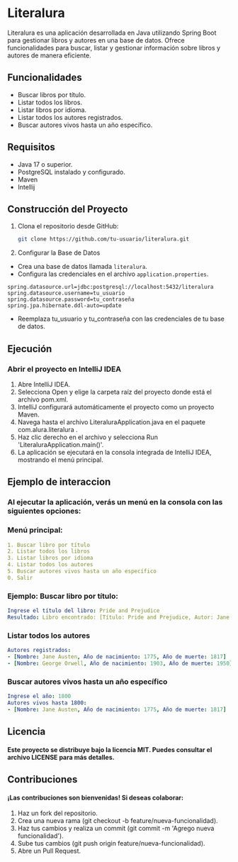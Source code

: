 # Literalura

Literalura es una aplicación desarrollada en Java utilizando Spring Boot para gestionar libros y autores en una base de datos. Ofrece funcionalidades para buscar, listar y gestionar información sobre libros y autores de manera eficiente.

## Funcionalidades

- Buscar libros por título.
- Listar todos los libros.
- Listar libros por idioma.
- Listar todos los autores registrados.
- Buscar autores vivos hasta un año específico.

## Requisitos
- Java 17 o superior.
- PostgreSQL instalado y configurado.
- Maven
- Intellij

## Construcción del Proyecto
1. Clona el repositorio desde GitHub:
   ```bash
   git clone https://github.com/tu-usuario/literalura.git

2. Configurar la Base de Datos
- Crea una base de datos llamada `literalura`.
- Configura las credenciales en el archivo `application.properties`.
```properties
spring.datasource.url=jdbc:postgresql://localhost:5432/literalura
spring.datasource.username=tu_usuario
spring.datasource.password=tu_contraseña
spring.jpa.hibernate.ddl-auto=update
```
- Reemplaza tu_usuario y tu_contraseña con las credenciales de tu base de datos.
   

## Ejecución

### Abrir el proyecto en IntelliJ IDEA

1. Abre IntelliJ IDEA.
2. Selecciona Open y elige la carpeta raíz del proyecto donde está el archivo pom.xml.
3. IntelliJ configurará automáticamente el proyecto como un proyecto Maven.
4. Navega hasta el archivo LiteraluraApplication.java en el paquete com.alura.literalura .
5. Haz clic derecho en el archivo y selecciona Run 'LiteraluraApplication.main()'.
6. La aplicación se ejecutará en la consola integrada de IntelliJ IDEA, mostrando el menú principal.
   

## Ejemplo de interaccion

### Al ejecutar la aplicación, verás un menú en la consola con las siguientes opciones:


### Menú principal:
```yaml
1. Buscar libro por título
2. Listar todos los libros
3. Listar libros por idioma
4. Listar todos los autores
5. Buscar autores vivos hasta un año específico
0. Salir
```

### Ejemplo: Buscar libro por título:
   ```yaml
   Ingrese el título del libro: Pride and Prejudice
   Resultado: Libro encontrado: [Título: Pride and Prejudice, Autor: Jane Austen, Idioma: Inglés]
   ```
### Listar todos los autores
   ```yaml
   Autores registrados:
   - [Nombre: Jane Austen, Año de nacimiento: 1775, Año de muerte: 1817]
   - [Nombre: George Orwell, Año de nacimiento: 1903, Año de muerte: 1950]
   ```

### Buscar autores vivos hasta un año específico
   ```yaml
   Ingrese el año: 1800
   Autores vivos hasta 1800:
   - [Nombre: Jane Austen, Año de nacimiento: 1775, Año de muerte: 1817]
   ```

## Licencia
#### Este proyecto se distribuye bajo la licencia MIT. Puedes consultar el archivo LICENSE para más detalles.

## Contribuciones
#### ¡Las contribuciones son bienvenidas! Si deseas colaborar:
1. Haz un fork del repositorio.
2. Crea una nueva rama (git checkout -b feature/nueva-funcionalidad).
3. Haz tus cambios y realiza un commit (git commit -m 'Agrego nueva funcionalidad').
4. Sube tus cambios (git push origin feature/nueva-funcionalidad).
5. Abre un Pull Request.
